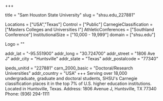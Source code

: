 
+++

title = "Sam Houston State University"
slug = "shsu.edu_227881"

Locations = ["USA","Texas"]
Control = ["Public"]
CarnegieClassification = ["Masters Colleges and Universities I"]
AthleticConferences = ["Southland Conference"]
InstitutionalSize = ["10,000 - 19,999"]
domain = ["shsu.edu"]

Logo = ""

addr_lat = "-95.551900"
addr_long = "30.724700"
addr_street = "1806 Ave J"
addr_city = "Huntsville"
addr_state = "Texas"
addr_postalcode = "77340"

ipeds_unitid = "227881"
carn_2000_basic = "Doctoral/Research Universities"
addr_country = "USA"
+++
    Serving over 18,000 undergraduate, graduate and doctoral students, SHSU's Carnegie classification places it in the top 7% of U.S. higher education institutions. Located in Huntsville, Texas. Address: 1806 Avenue J, Huntsville, TX 77340 Phone: (936) 294-1111
